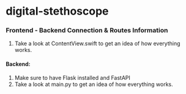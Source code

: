 # digital-stethoscope

### Frontend - Backend Connection & Routes Information
1. Take a look at ContentView.swift to get an idea of how everything works.

#### Backend:
1. Make sure to have Flask installed and FastAPI
2. Take a look at main.py to get an idea of how everything works.

